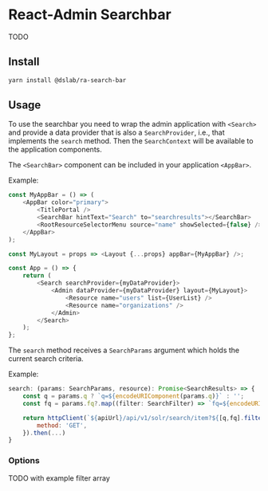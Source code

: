# React-Admin Searchbar

TODO

## Install

```sh
yarn install @dslab/ra-search-bar
```

## Usage

To use the searchbar you need to wrap the admin application with `<Search>` and provide a data provider that is also a `SearchProvider`, i.e., that implements the `search` method. Then the `SearchContext` will be available to the application components.

The `<SearchBar>` component can be included in your application `<AppBar>`.

Example:

```javascript
const MyAppBar = () => (
    <AppBar color="primary">
        <TitlePortal />
        <SearchBar hintText="Search" to="searchresults"></SearchBar>
        <RootResourceSelectorMenu source="name" showSelected={false} />
    </AppBar>
);

const MyLayout = props => <Layout {...props} appBar={MyAppBar} />;

const App = () => {
    return (
        <Search searchProvider={myDataProvider}>
            <Admin dataProvider={myDataProvider} layout={MyLayout}>
                <Resource name="users" list={UserList} />
                <Resource name="organizations" />
            </Admin>
        </Search>
    );
};
```

The `search` method receives a `SearchParams` argument which holds the current search criteria.

Example:

```javascript
search: (params: SearchParams, resource): Promise<SearchResults> => {
    const q = params.q ? `q=${encodeURIComponent(params.q)}` : '';
    const fq = params.fq?.map((filter: SearchFilter) => `fq=${encodeURIComponent(filter.filter)}`).join('&');

    return httpClient(`${apiUrl}/api/v1/solr/search/item?${[q,fq].filter(Boolean).join('&')}`, {
        method: 'GET',
    }).then(...)
}
```

### Options

TODO with example filter array
